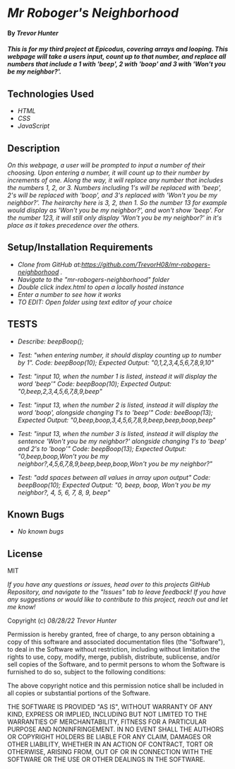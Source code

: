 # _Mr Roboger's Neighborhood_

#### By _Trevor Hunter_

#### _This is for my third project at Epicodus, covering arrays and looping. This webpage will take a users input, count up to that number, and replace all numbers that include a 1 with 'beep', 2 with 'boop' and 3 with 'Won't you be my neighbor?'._

## Technologies Used

* _HTML_
* _CSS_
* _JavaScript_

## Description

_On this webpage, a user will be prompted to input a number of their choosing. Upon entering a number, it will count up to their number by increments of one. Along the way, it will replace any number that includes the numbers 1, 2, or 3. Numbers including 1's will be replaced with 'beep', 2's will be replaced with 'boop', and 3's replaced with 'Won't you be my neighbor?'. The heirarchy here is 3, 2, then 1. So the number 13 for example would display as 'Won't you be my neighbor?', and won't show 'beep'. For the number 123, it will still only display 'Won't you be my neighbor?' in it's place as it takes precedence over the others._

## Setup/Installation Requirements

* _Clone from GitHub at:https://github.com/TrevorH08/mr-robogers-neighborhood ._
* _Navigate to the "mr-robogers-neighborhood" folder_
* _Double click index.html to open a locally hosted instance_
* _Enter a number to see how it works_
* _TO EDIT: Open folder using text editor of your choice_


## TESTS

* _Describe: beepBoop();_

* _Test: "when entering number, it should display counting up to number by 1"._
_Code: beepBoop(10);_
_Expected Output: "0,1,2,3,4,5,6,7,8,9,10"_

* _Test: "input 10, when the number 1 is listed, instead it will display the word 'beep'"_
_Code: beepBoop(10);_
_Expected Output: "0,beep,2,3,4,5,6,7,8,9,beep"_

* _Test: "input 13, when the number 2 is listed, instead it will display the word 'boop', alongside changing 1's to 'beep'"_
_Code: beeBoop(13);_
_Expected Output: "0,beep,boop,3,4,5,6,7,8,9,beep,beep,boop,beep"_

* _Test: "input 13, when the number 3 is listed, instead it will display the sentence 'Won't you be my neighbor?' alongside changing 1's to 'beep' and 2's to 'boop'"_
_Code: beepBoop(13);_
_Expected Output: "0,beep,boop,Won't you be my neighbor?,4,5,6,7,8,9,beep,beep,boop,Won't you be my neighbor?"_

* _Test: "add spaces between all values in array upon output"_
_Code: beepBoop(10);_
_Expected Output: "0, beep, boop, Won't you be my neighbor?, 4, 5, 6, 7, 8, 9, beep"_



## Known Bugs

* _No known bugs_

## License

MIT

_If you have any questions or issues, head over to this projects GitHub Repository, and navigate to the "Issues" tab to leave feedback! If you have any suggestions or would like to contribute to this project, reach out and let me know!_

Copyright (c) _08/28/22_ _Trevor Hunter_

Permission is hereby granted, free of charge, to any person obtaining a copy of this software and associated documentation files (the "Software"), to deal in the Software without restriction, including without limitation the rights to use, copy, modify, merge, publish, distribute, sublicense, and/or sell copies of the Software, and to permit persons to whom the Software is furnished to do so, subject to the following conditions:

The above copyright notice and this permission notice shall be included in all copies or substantial portions of the Software.

THE SOFTWARE IS PROVIDED "AS IS", WITHOUT WARRANTY OF ANY KIND, EXPRESS OR IMPLIED, INCLUDING BUT NOT LIMITED TO THE WARRANTIES OF MERCHANTABILITY, FITNESS FOR A PARTICULAR PURPOSE AND NONINFRINGEMENT. IN NO EVENT SHALL THE AUTHORS OR COPYRIGHT HOLDERS BE LIABLE FOR ANY CLAIM, DAMAGES OR OTHER LIABILITY, WHETHER IN AN ACTION OF CONTRACT, TORT OR OTHERWISE, ARISING FROM, OUT OF OR IN CONNECTION WITH THE SOFTWARE OR THE USE OR OTHER DEALINGS IN THE SOFTWARE.